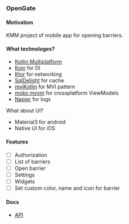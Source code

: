 ### OpenGate

#### Motivation
KMM project of mobile app for opening barriers.

#### What technologes?
- [Kotlin Multiplatform](https://www.jetbrains.com/kotlin-multiplatform/)
- [Koin](https://insert-koin.io) for DI
- [Ktor](https://ktor.io) for networking
- [SqlDelight](https://cashapp.github.io/sqldelight/2.0.0/multiplatform_sqlite/) for cache
- [mviKotlin](https://arkivanov.github.io/MVIKotlin/) for MVI pattern
- [moko mvvm](https://github.com/icerockdev/moko-mvvm) for crossplatform ViewModels
- [Napier](https://github.com/AAkira/Napier) for logs

What about UI?
- Material3 for android
- Native UI for iOS


#### Features
- [ ] Authorization
- [ ] List of barriers
- [ ] Open barrier
- [ ] Settings
- [ ] Widgets
- [ ] Set custom color, name and icon for barrier

#### Docs

- [API](./docs/API.md)
